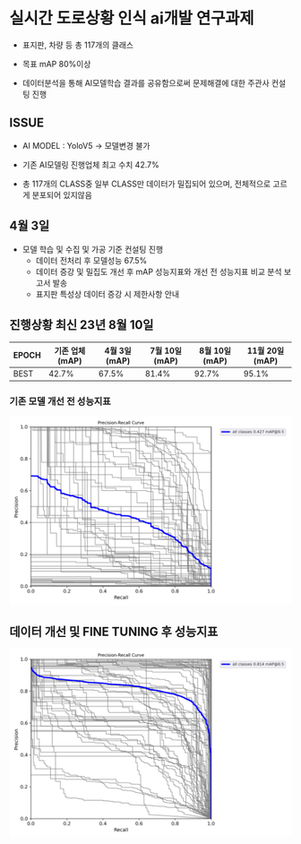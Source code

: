 # 실시간 도로상황 인식 ai개발 연구과제

- 표지판, 차량 등 총 117개의 클래스

- 목표 mAP 80%이상

- 데이터분석을 통해 AI모델학습 결과를 공유함으로써 문제해결에 대한 주관사 컨설팅 진행


## ISSUE


- AI MODEL : YoloV5 -> 모델변경 불가

- 기존 AI모델링 진행업체 최고 수치 42.7%

- 총 117개의 CLASS중 일부 CLASS만 데이터가 밀집되어 있으며, 전체적으로 고르게 분포되어 있지않음
  

## 4월 3일 

- 모델 학습 및 수집 및 가공 기준 컨설팅 진행
  - 데이터 전처리 후 모델성능 67.5%
  - 데이터 증강 및 밀집도 개선 후 mAP 성능지표와 개선 전 성능지표 비교 분석 보고서 발송
  - 표지판 특성상 데이터 증강 시 제한사항 안내



## 진행상황 최신 23년 8월 10일

| EPOCH | 기존 업체 (mAP) | 4월 3일(mAP)        | 7월 10일(mAP)       | 8월 10일(mAP)      | 11월 20일(mAP)    | 
| ----- | --------------  | ------------------- | ------------------- | ------------------ |------------------ |
| BEST  | 42.7%           | 67.5%               | 81.4%               | 92.7%              | 95.1%             |  

### 기존 모델 개선 전 성능지표


![기존 DATA](https://github.com/Ztrillion/object_detection/blob/master/plots/기존PR_curve.png)




## 데이터 개선 및 FINE TUNING 후 성능지표


![prep_class](https://github.com/Ztrillion/object_detection/blob/master/plots/PR_curve.png)
